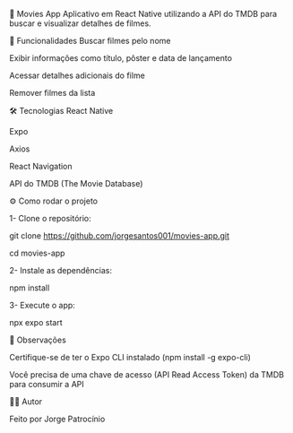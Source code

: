 📱 Movies App
Aplicativo em React Native utilizando a API do TMDB para buscar e visualizar detalhes de filmes.

🚀 Funcionalidades
Buscar filmes pelo nome

Exibir informações como título, pôster e data de lançamento

Acessar detalhes adicionais do filme

Remover filmes da lista

🛠️ Tecnologias
React Native

Expo

Axios

React Navigation

API do TMDB (The Movie Database)

⚙️ Como rodar o projeto

1- Clone o repositório:

git clone https://github.com/jorgesantos001/movies-app.git

cd movies-app

2- Instale as dependências:

npm install

3- Execute o app:

npx expo start

📌 Observações

Certifique-se de ter o Expo CLI instalado (npm install -g expo-cli)

Você precisa de uma chave de acesso (API Read Access Token) da TMDB para consumir a API

👨‍💻 Autor

Feito por Jorge Patrocínio

